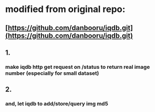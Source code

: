 
# modified from original repo:
## [https://github.com/danbooru/iqdb.git](https://github.com/danbooru/iqdb.git)


## 1.
### make iqdb http get request on /status to return real image number (especially for small dataset)

## 2.
### and, let iqdb to add/store/query img md5


